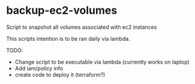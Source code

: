# backup-ec2-volumes
Script to snapshot all volumes associated with ec2 instances

This scripts intention is to be ran daily via lambda.

TODO:
* Change script to be executable via lambda (currently works on laptop)
* Add iam/policy info
* create code to deploy it (terraform?)
